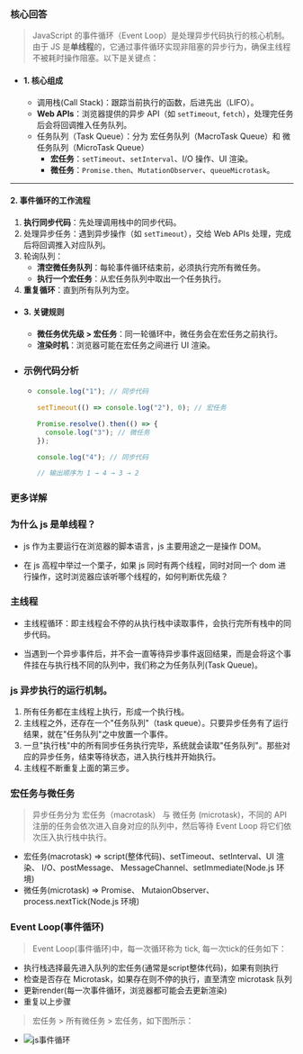 ### ‌核心回答

> JavaScript 的事件循环（Event Loop）是处理异步代码执行的核心机制。由于 JS 是‌**单线程**‌的，它通过事件循环实现非阻塞的异步行为，确保主线程不被耗时操作阻塞。以下是关键点：

- #### **1. 核心组成**‌

  - ‌调用栈(Call Stack)：跟踪当前执行的函数，后进先出（LIFO）。
  - ‌**Web APIs**‌：浏览器提供的异步 API（如 `setTimeout`, `fetch`），处理完任务后会将回调推入任务队列。
  - ‌任务队列（Task Queue）：分为 ‌宏任务队列（MacroTask Queue）和 ‌微任务队列（MicroTask Queue）
    - ‌**宏任务**‌：`setTimeout`、`setInterval`、I/O 操作、UI 渲染。
    - ‌**微任务**‌：`Promise.then`、`MutationObserver`、`queueMicrotask`。

- ------

  #### ‌**2. 事件循环的工作流程**‌

  1. ‌**执行同步代码**‌：先处理调用栈中的同步代码。
  2. ‌处理异步任务‌：遇到异步操作（如 `setTimeout`），交给 Web APIs 处理，完成后将回调推入对应队列。
  3. ‌轮询队列‌：
     - ‌**清空微任务队列**‌：每轮事件循环结束前，必须执行完所有微任务。
     - ‌**执行一个宏任务**‌：从宏任务队列中取出一个任务执行。
  4. ‌**重复循环**‌：直到所有队列为空。

- #### ‌**3. 关键规则**‌

  - ‌**微任务优先级 > 宏任务**‌：同一轮循环中，微任务会在宏任务之前执行。
  - ‌**渲染时机**‌：浏览器可能在宏任务之间进行 UI 渲染。

- ### 示例代码分析

  - ```js
    console.log("1"); // 同步代码
    
    setTimeout(() => console.log("2"), 0); // 宏任务
    
    Promise.resolve().then(() => {
      console.log("3"); // 微任务
    });
    
    console.log("4"); // 同步代码
    
    // 输出顺序为 1 → 4 → 3 → 2
    ```

### 更多详解

### 为什么 js 是单线程？

- js 作为主要运行在浏览器的脚本语言，js 主要用途之一是操作 DOM。

- 在 js 高程中举过一个栗子，如果 js 同时有两个线程，同时对同一个 dom 进行操作，这时浏览器应该听哪个线程的，如何判断优先级？

### 主线程

- 主线程循环：即主线程会不停的从执行栈中读取事件，会执行完所有栈中的同步代码。

- 当遇到一个异步事件后，并不会一直等待异步事件返回结果，而是会将这个事件挂在与执行栈不同的队列中，我们称之为任务队列(Task Queue)。

### js 异步执行的运行机制。

1. 所有任务都在主线程上执行，形成一个执行栈。
2. 主线程之外，还存在一个"任务队列"（task queue）。只要异步任务有了运行结果，就在"任务队列"之中放置一个事件。
3. 一旦"执行栈"中的所有同步任务执行完毕，系统就会读取"任务队列"。那些对应的异步任务，结束等待状态，进入执行栈并开始执行。
4. 主线程不断重复上面的第三步。

### 宏任务与微任务

> 异步任务分为 宏任务（macrotask） 与 微任务 (microtask)，不同的 API 注册的任务会依次进入自身对应的队列中，然后等待 Event Loop 将它们依次压入执行栈中执行。

- 宏任务(macrotask) => script(整体代码)、setTimeout、setInterval、UI 渲染、 I/O、postMessage、 MessageChannel、setImmediate(Node.js 环境)
- 微任务(microtask) => Promise、 MutaionObserver、process.nextTick(Node.js 环境)

### Event Loop(事件循环)

> Event Loop(事件循环)中，每一次循环称为 tick, 每一次tick的任务如下：

- 执行栈选择最先进入队列的宏任务(通常是script整体代码)，如果有则执行
- 检查是否存在 Microtask，如果存在则不停的执行，直至清空 microtask 队列
- 更新render(每一次事件循环，浏览器都可能会去更新渲染)
- 重复以上步骤

> 宏任务 > 所有微任务 > 宏任务，如下图所示：

- ![js事件循环](https://p1-jj.byteimg.com/tos-cn-i-t2oaga2asx/gold-user-assets/2018/6/16/164081cfd8400f92~tplv-t2oaga2asx-jj-mark:3024:0:0:0:q75.awebp)



